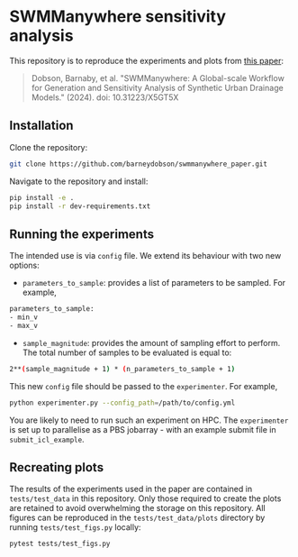# SWMManywhere sensitivity analysis

This repository is to reproduce the experiments and plots from [this paper](https://doi.org/10.31223/X5GT5X):

> Dobson, Barnaby, et al. "SWMManywhere: A Global-scale Workflow for Generation and Sensitivity Analysis of Synthetic Urban Drainage Models." (2024). doi: 10.31223/X5GT5X

## Installation

Clone the repository:

```bash
git clone https://github.com/barneydobson/swmmanywhere_paper.git
```

Navigate to the repository and install:

```bash
pip install -e .
pip install -r dev-requirements.txt
```

## Running the experiments

The intended use is via `config` file. We extend its behaviour with two new options:

- `parameters_to_sample`: provides a list of parameters to be sampled. For example,

```bash
parameters_to_sample:
- min_v
- max_v
```

- `sample_magnitude`: provides the amount of sampling effort to perform. The total number
of samples to be evaluated is equal to:

```bash
2**(sample_magnitude + 1) * (n_parameters_to_sample + 1)
```

This new `config` file should be passed to the `experimenter`. For example,

```bash
python experimenter.py --config_path=/path/to/config.yml
```

You are likely to need to run such an experiment on HPC. The `experimenter` is set up
to parallelise as a PBS jobarray - with an example submit file in `submit_icl_example`.

## Recreating plots

The results of the experiments used in the paper are contained in `tests/test_data` in this repository.
Only those required to create the plots are retained to avoid overwhelming the storage on this repository.
All figures can be reproduced in the `tests/test_data/plots` directory by running `tests/test_figs.py` locally:

```bash
pytest tests/test_figs.py
```

